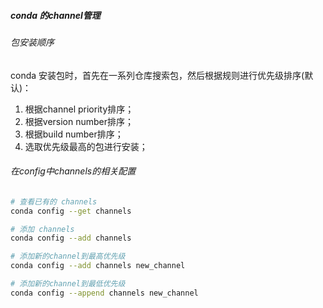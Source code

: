 ##### conda 的channel管理

###### 包安装顺序

conda 安装包时，首先在一系列仓库搜索包，然后根据规则进行优先级排序(默认)：

1. 根据channel priority排序；
2. 根据version number排序；
3. 根据build number排序；
4. 选取优先级最高的包进行安装；



###### 在config中channels的相关配置

```bash
# 查看已有的 channels
conda config --get channels

# 添加 channels
conda config --add channels

# 添加新的channel到最高优先级
conda config --add channels new_channel

# 添加新的channel到最低优先级
conda config --append channels new_channel

```
